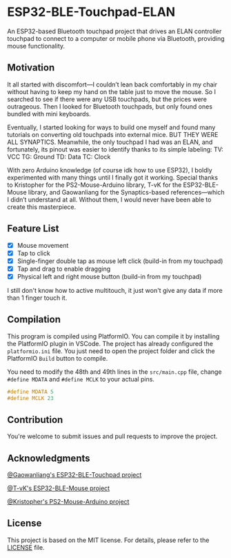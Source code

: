 # ESP32-BLE-Touchpad-ELAN

 An ESP32-based Bluetooth touchpad project that drives an ELAN controller touchpad to connect to a computer or mobile phone via Bluetooth, providing mouse functionality.

## Motivation

It all started with discomfort—I couldn’t lean back comfortably in my chair without having to keep my hand on the table just to move the mouse. So I searched to see if there were any USB touchpads, but the prices were outrageous. Then I looked for Bluetooth touchpads, but only found ones bundled with mini keyboards.

Eventually, I started looking for ways to build one myself and found many tutorials on converting old touchpads into external mice. BUT THEY WERE ALL SYNAPTICS. Meanwhile, the only touchpad I had was an ELAN, and fortunately, its pinout was easier to identify thanks to its simple labeling:
TV: VCC
TG: Ground
TD: Data
TC: Clock

With zero Arduino knowledge (of course idk how to use ESP32), I boldly experimented with many things until I finally got it working. Special thanks to Kristopher for the PS2-Mouse-Arduino library, T-vK for the ESP32-BLE-Mouse library, and Gaowanliang for the Synaptics-based references—which I didn’t understand at all. Without them, I would never have been able to create this masterpiece.


## Feature List

- [x] Mouse movement
- [x] Tap to click
- [x] Single-finger double tap as mouse left click (build-in from my touchpad)
- [x] Tap and drag to enable dragging
- [x] Physical left and right mouse button (build-in from my touchpad)

I still don't know how to active multitouch, it just won't give any data if more than 1 finger touch it.

## Compilation

This program is compiled using PlatformIO. You can compile it by installing the PlatformIO plugin in VSCode. The project has already configured the `platformio.ini` file. You just need to open the project folder and click the PlatformIO `Build` button to compile.

You need to modify the 48th and 49th lines in the `src/main.cpp` file, change `#define MDATA` and `#define MCLK` to your actual pins.

```cpp
#define MDATA 5
#define MCLK 23
```

## Contribution

You're welcome to submit issues and pull requests to improve the project.

## Acknowledgments

[@Gaowanliang's ESP32-BLE-Touchpad project](https://github.com/gaowanliang/ESP32-BLE-Touchpad)

[@T-vK's ESP32-BLE-Mouse project](https://github.com/T-vK/ESP32-BLE-Mouse)

[@Kristopher's PS2-Mouse-Arduino project](https://github.com/kristopher/PS2-Mouse-Arduino)

## License

This project is based on the MIT license. For details, please refer to the [LICENSE](LICENSE) file.
